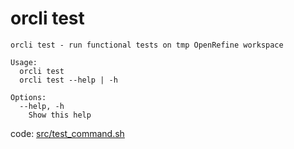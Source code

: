 # orcli test

```
orcli test - run functional tests on tmp OpenRefine workspace

Usage:
  orcli test
  orcli test --help | -h

Options:
  --help, -h
    Show this help

```

code: [src/test_command.sh](../src/test_command.sh)

